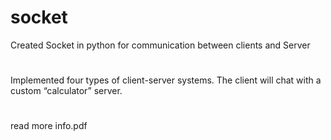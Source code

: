 # socket
Created Socket in python for communication between clients and Server 
#
Implemented four types of client-server systems. The client will chat
with a custom “calculator” server.
#
read more info.pdf 
